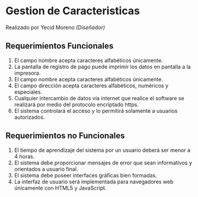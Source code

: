 # Gestion de Caracteristicas
Realizado por Yecid Moreno *(Diseñador)*

## Requerimientos Funcionales
  1. El campo nombre acepta caracteres alfabéticos únicamente.
  2. La pantalla de registro de pago puede imprimir los datos en pantalla a la impresora.
  3. El campo nombre acepta caracteres alfabéticos únicamente.
  4. El campo dirección acepta caracteres alfabéticos, numéricos y especiales.
  5. Cualquier intercambio de datos vía internet que realice el software se realizará por medio del protocolo encriptado https.
  6. El sistema controlará el acceso y lo permitirá solamente a usuarios autorizados.

## Requerimientos no Funcionales
  1. El tiempo de aprendizaje del sistema por un usuario deberá ser menor a 4 horas.
  2. El sistema debe proporcionar mensajes de error que sean informativos y orientados a usuario final.
  3. El sistema debe poseer interfaces gráficas bien formadas.
  4. La interfaz de usuario será implementada para navegadores web únicamente con HTML5 y JavaScript.
